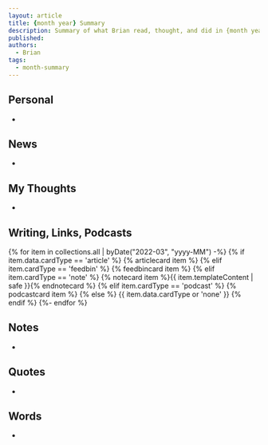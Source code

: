 ```yaml
---
layout: article
title: {month year} Summary
description: Summary of what Brian read, thought, and did in {month year}
published: 
authors:
  - Brian
tags:
  - month-summary
---
```


## Personal
- 

## News
- 

## My Thoughts
- 

## Writing, Links, Podcasts

<div class="stack cards">
{% for item in collections.all | byDate("2022-03", "yyyy-MM") -%}
  {% if item.data.cardType == 'article' %}
  {% articlecard item %}
  {% elif item.cardType == 'feedbin' %}
  {% feedbincard item %}
  {% elif item.cardType == 'note' %}
  {% notecard item %}{{ item.templateContent | safe }}{% endnotecard %}
  {% elif item.cardType == 'podcast' %}
  {% podcastcard item %}
  {% else %}
  {{ item.data.cardType or 'none' }}
  {% endif %}
{%- endfor %}
</div>

## Notes
- 

## Quotes
- 

## Words
- 